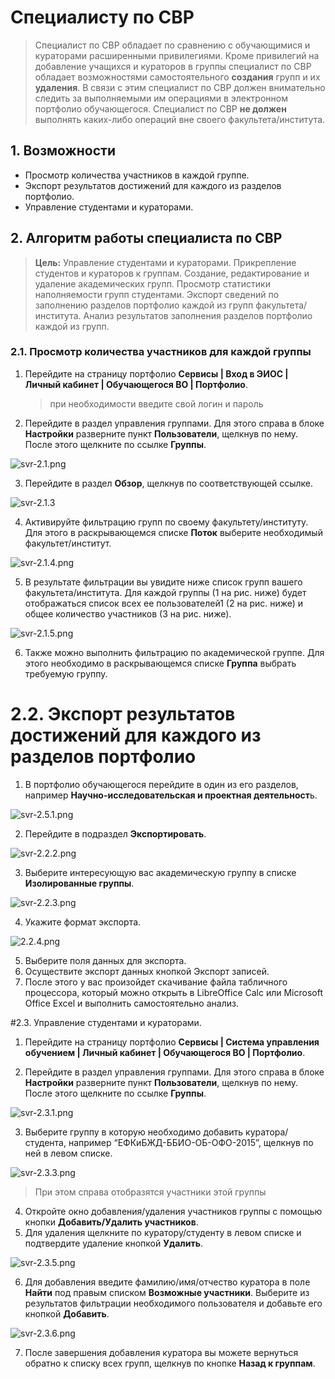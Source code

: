 # Специалисту по СВР

> Специалист по СВР обладает по сравнению с обучающимися и кураторами расширенными привилегиями. 
> Кроме привилегий на добавление учащихся и кураторов в группы специалист по СВР обладает возможностями самостоятельного **создания** групп и их **удаления**. 
> В связи с этим специалист по СВР должен внимательно следить за выполняемыми им операциями в электронном портфолио обучающегося. 
> Специалист по СВР **не должен** выполнять каких-либо операций вне своего факультета/института.

## 1. Возможности
- Просмотр количества участников в каждой группе.
- Экспорт результатов достижений для каждого из разделов портфолио.
- Управление студентами и кураторами.


## 2. Алгоритм работы специалиста по СВР

> **Цель:**  Управление студентами и кураторами. Прикрепление студентов и кураторов к группам. Создание, редактирование и удаление академических групп. Просмотр статистики наполняемости групп студентами. Экспорт сведений по заполнению разделов портфолио каждой из групп факультета/института. Анализ результатов заполнения разделов портфолио каждой из групп.

### 2.1. Просмотр количества участников для каждой группы
1. Перейдите на страницу портфолио **Сервисы | Вход в ЭИОС | Личный кабинет | Обучающегося ВО | Портфолио**.
    > при необходимости введите свой логин и пароль
2. Перейдите в раздел управления группами. Для этого справа в блоке **Настройки** разверните пункт **Пользователи**, щелкнув по нему. После этого щелкните по ссылке **Группы**.

![svr-2.1.png](images/svr-2.1.png)

3. Перейдите в раздел **Обзор**, щелкнув по соответствующей ссылке.

![svr-2.1.3](images/svr-2.1.3.png)

4. Активируйте фильтрацию групп по своему факультету/институту. Для этого в раскрывающемся списке **Поток** выберите необходимый факультет/институт.

![svr-2.1.4.png](images/svr-2.1.4.png)

5. В результате фильтрации вы увидите ниже список групп вашего факультета/института. Для каждой группы (1 на рис. ниже) будет отображаться список всех ее пользователей1 (2 на рис. ниже) и общее количество участников (3 на рис. ниже).

![svr-2.1.5.png](images/svr-2.1.5.png)

6. Также можно выполнить фильтрацию по академической группе. Для этого необходимо в раскрывающемся списке **Группа** выбрать требуемую группу.

# 2.2. Экспорт результатов достижений для каждого из разделов портфолио
1. В портфолио обучающегося перейдите в один из его разделов, например **Научно-исследовательская и проектная деятельност**ь.

![svr-2.5.1.png](images/svr-2.5.1.png)

2. Перейдите в подраздел **Экспортировать**.

![svr-2.2.2.png](images/svr-2.2.2.png)

3. Выберите интересующую вас академическую группу в списке **Изолированные группы**.

![svr-2.2.3.png](images/svr-2.2.3.png)

4. Укажите формат экспорта.

![2.2.4.png](images/2.2.4.png)

5. Выберите поля данных для экспорта.
6. Осуществите экспорт данных кнопкой Экспорт записей.
7. После этого у вас произойдет скачивание файла табличного процессора, который можно открыть в LibreOffice Calc или Microsoft Office Excel и выполнить самостоятельно анализ.

#2.3. Управление студентами и кураторами.
1. Перейдите на страницу портфолио **Сервисы | Система управления обучением |  Личный кабинет | Обучающегося ВО | Портфолио**.

2. Перейдите в раздел управления группами. Для этого справа в блоке **Настройки** разверните пункт **Пользователи**, щелкнув по нему. После этого щелкните по ссылке **Группы**.

![svr-2.3.1.png](images/svr-2.3.1.png)

3. Выберите группу в которую необходимо добавить куратора/студента, например “ЕФКиБЖД-ББИО-ОБ-ОФО-2015”, щелкнув по ней в левом списке.

![svr-2.3.3.png](images/svr-2.3.3.png)

   > При этом справа отобразятся участники этой группы
4. Откройте окно добавления/удаления участников группы с помощью кнопки **Добавить/Удалить участников**.
5. Для удаления щелкните по куратору/студенту в левом списке и подтвердите удаление кнопкой **Удалить**.

![svr-2.3.5.png](images/svr-2.3.5.png)

6. Для добавления введите фамилию/имя/отчество куратора в поле **Найти** под правым списком **Возможные участники**. Выберите из результатов фильтрации необходимого пользователя и добавьте его кнопкой **Добавить**.

![svr-2.3.6.png](images/svr-2.3.6.png)

7. После завершения добавления куратора вы можете вернуться обратно к списку всех групп, щелкнув по кнопке **Назад к группам**.